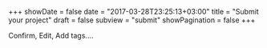 +++
showDate = false
date = "2017-03-28T23:25:13+03:00"
title = "Submit your project"
draft = false
subview = "submit"
showPagination = false
+++

Confirm, Edit, Add tags....

